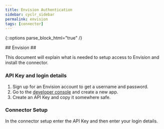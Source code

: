 ```yaml
---
title: Envision Authentication
sidebar: cyclr_sidebar
permalink: envision
tags: [connector]
---
```

{::options parse_block_html="true" /}
<section class="card py-5 my-5">
## Envision ##

This document will explain what is needed to setup access to Envision and install the connector.

### API Key and login details ###

1. Sign up for an Envision account to get a username and password.
2. Go to the [developer console](https://developer.envisiongo.com/my-apps) and create a new app.
3. Create an API Key and copy it somewhere safe.

### Connector Setup ###
In the connector setup enter the API Key and then enter your login details.
</section>
